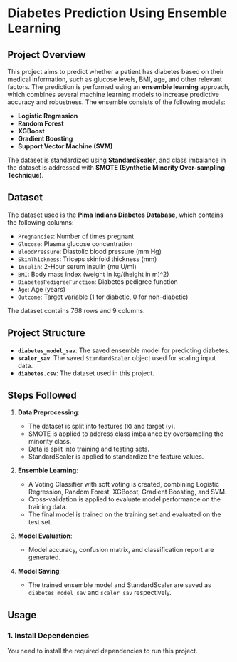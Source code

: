 # Diabetes Prediction Using Ensemble Learning

## Project Overview

This project aims to predict whether a patient has diabetes based on their medical information, such as glucose levels, BMI, age, and other relevant factors. The prediction is performed using an **ensemble learning** approach, which combines several machine learning models to increase predictive accuracy and robustness. The ensemble consists of the following models:

- **Logistic Regression**
- **Random Forest**
- **XGBoost**
- **Gradient Boosting**
- **Support Vector Machine (SVM)**

The dataset is standardized using **StandardScaler**, and class imbalance in the dataset is addressed with **SMOTE (Synthetic Minority Over-sampling Technique)**.

## Dataset

The dataset used is the **Pima Indians Diabetes Database**, which contains the following columns:

- `Pregnancies`: Number of times pregnant
- `Glucose`: Plasma glucose concentration
- `BloodPressure`: Diastolic blood pressure (mm Hg)
- `SkinThickness`: Triceps skinfold thickness (mm)
- `Insulin`: 2-Hour serum insulin (mu U/ml)
- `BMI`: Body mass index (weight in kg/(height in m)^2)
- `DiabetesPedigreeFunction`: Diabetes pedigree function
- `Age`: Age (years)
- `Outcome`: Target variable (1 for diabetic, 0 for non-diabetic)

The dataset contains 768 rows and 9 columns.

## Project Structure

- **`diabetes_model_sav`**: The saved ensemble model for predicting diabetes.
- **`scaler_sav`**: The saved `StandardScaler` object used for scaling input data.
- **`diabetes.csv`**: The dataset used in this project.

## Steps Followed

1. **Data Preprocessing**:
   - The dataset is split into features (`X`) and target (`y`).
   - SMOTE is applied to address class imbalance by oversampling the minority class.
   - Data is split into training and testing sets.
   - StandardScaler is applied to standardize the feature values.

2. **Ensemble Learning**:
   - A Voting Classifier with soft voting is created, combining Logistic Regression, Random Forest, XGBoost, Gradient Boosting, and SVM.
   - Cross-validation is applied to evaluate model performance on the training data.
   - The final model is trained on the training set and evaluated on the test set.

3. **Model Evaluation**:
   - Model accuracy, confusion matrix, and classification report are generated.
   
4. **Model Saving**:
   - The trained ensemble model and StandardScaler are saved as `diabetes_model_sav` and `scaler_sav` respectively.

## Usage

### 1. Install Dependencies

You need to install the required dependencies to run this project. 

